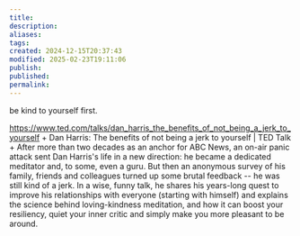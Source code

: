```yaml
---
title: 
description: 
aliases: 
tags: 
created: 2024-12-15T20:37:43
modified: 2025-02-23T19:11:06
publish: 
published: 
permalink: 
---
```



be kind to yourself first. 

https://www.ted.com/talks/dan_harris_the_benefits_of_not_being_a_jerk_to_yourself + Dan Harris: The benefits of not being a jerk to yourself | TED Talk + After more than two decades as an anchor for ABC News, an on-air panic attack sent Dan Harris's life in a new direction: he became a dedicated meditator and, to some, even a guru. But then an anonymous survey of his family, friends and colleagues turned up some brutal feedback -- he was still kind of a jerk. In a wise, funny talk, he shares his years-long quest to improve his relationships with everyone (starting with himself) and explains the science behind loving-kindness meditation, and how it can boost your resiliency, quiet your inner critic and simply make you more pleasant to be around.
